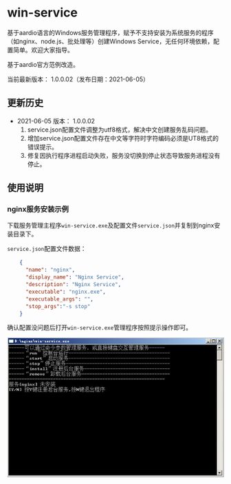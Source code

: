 # win-service
基于aardio语言的Windows服务管理程序，赋予不支持安装为系统服务的程序（如nginx、node.js、批处理等）创建Windows Service，无任何环境依赖，配置简单。欢迎大家指导。

基于aardio官方范例改造。

当前最新版本： 1.0.0.02（发布日期：2021-06-05）

## 更新历史

- 2021-06-05 版本： 1.0.0.02
  1. service.json配置文件调整为utf8格式，解决中文创建服务乱码问题。
  2. 增加service.json配置文件存在中文等字符时字符编码必须是UT8格式的错误提示。
  3. 修复因执行程序进程启动失败，服务没切换到停止状态导致服务进程没有停止。

## 使用说明

### nginx服务安装示例

下载服务管理主程序`win-service.exe`及配置文件`service.json`并复制到nginx安装目录下。

`service.json`配置文件数据：

```json
    {
      "name": "nginx",
      "display_name": "Nginx Service",
      "description": "Nginx Service",
      "executable": "nginx.exe",
      "executable_args": "",
      "stop_args":"-s stop"
    }
```

确认配置没问题后打开`win-service.exe`管理程序按照提示操作即可。

![](https://raw.githubusercontent.com/vyks520/win-service/main/images/win-service-main.jpg)

